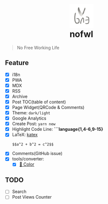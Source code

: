 <p align="center" style="margin-bottom: 0">
  <a href="https://nofwl.com">
    <img alt="nofwl" src="./static/lencx.png" width="80" />
  </a>
</p>
<h1 align="center" style="margin-top: 0">nofwl</h1>

> No Free Working Life

## Feature

- [x] i18n
- [x] PWA
- [x] MDX
- [x] RSS
- [x] Archive
- [x] Post TOC(table of content)
- [x] Page Widget(QRCode & Comments)
- [x] Theme: `dark/light`
- [x] Google Analytics
- [x] Create Post: `yarn new`
- [x] Highlight Code Line: **```language{1,4-6,9-15}**
- [x] LaTeX: [katex](https://katex.org/docs/supported.html)
  ```mdx
  $$a^2 + b^2 = c^2$$
  ```
- [x] Comments(GitHub issue)
- [x] tools/converter:
  - [x] [🎨 Color](https://www.nofwl.com/tools/converter#color_converter)

## TODO

- [ ] Search
- [ ] Post Views Counter
<!-- - [ ] Post(online): create, edit, delete -->

<!-- https://www.gatsbyjs.org/docs/adding-search/ -->

<!-- ## Rust

### Generate File

```bash
# copy genfile to /bin directory
# run bash
./rs.sh
``` -->